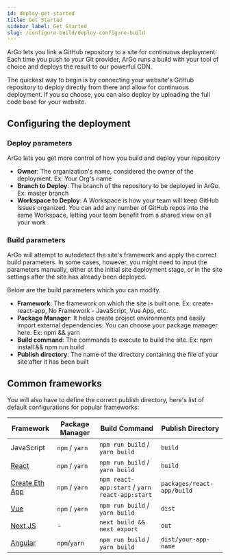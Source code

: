 ```yaml
---
id: deploy-get-started
title: Get Started
sidebar_label: Get Started
slug: /configure-build/deploy-configure-build
---
```


ArGo lets you link a GitHub repository to a site for continuous deployment. Each time you push to your Git provider, ArGo runs a build with your tool of choice and deploys the result to our powerful CDN.

The quickest way to begin is by connecting your website's GitHub repository to deploy directly from there and allow for continuous deployment. If you so choose, you can also deploy by uploading the full code base for your website.

## Configuring the deployment

### Deploy parameters

ArGo lets you get more control of how you build and deploy your repository

- **Owner**: The organization's name, considered the owner of the deployment. Ex: Your Org's name
- **Branch to Deploy**: The branch of the repository to be deployed in ArGo. Ex: master branch
- **Workspace to Deploy**: A Workspace is how your team will keep GitHub Issues organized. You can add any number of GitHub repos into the same Workspace, letting your team benefit from a shared view on all your work

### Build parameters

ArGo will attempt to autodetect the site's framework and apply the correct build parameters. In some cases, however, you might need to input the parameters manually, either at the initial site deployment stage, or in the site settings after the site has already been deployed.

Below are the build parameters which you can modify.

- **Framework**: The framework on which the site is built one. Ex: create-react-app, No Framework - JavaScript, Vue App, etc.
- **Package Manager**: It helps create project environments and easily import external dependencies. You can choose your package manager here. Ex: npm && yarn
- **Build command**: The commands to execute to build the site. Ex: npm install && npm run build
- **Publish directory**: The name of the directory containing the file of your site after it has been built

## Common frameworks

You will also have to define the correct publish directory, here's list of default configurations for popular frameworks:

| Framework                                                     | Package Manager | Build Command                                  | Publish Directory          |
| ------------------------------------------------------------- | --------------- | ---------------------------------------------- | -------------------------- |
| JavaScript                                                    | `npm` / `yarn`  | `npm run build` / `yarn build`                 | `build`                    |
| [React](https://reactjs.org/)                                 | `npm` / `yarn`  | `npm run build` / `yarn build`                 | `build`                    |
| [Create Eth App](https://github.com/paulrberg/create-eth-app) | `npm` / `yarn`  | `npm react-app:start` / `yarn react-app:start` | `packages/react-app/build` |
| [Vue](https://vuejs.org/)                                     | `npm` / `yarn`  | `npm run build` / `yarn build`                 | `dist`                     |
| [Next JS](https://nextjs.org/)                                | -               | `next build && next export`                    | `out`                      |
| [Angular](https://angular.io/)                                | `npm`/`yarn`    | `npm run build` / `yarn build`                 | `dist/your-app-name`       |
